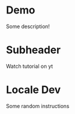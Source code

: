# Demo

Some description!

# Subheader

Watch tutorial on yt

# Locale Dev

Some random instructions
